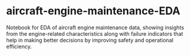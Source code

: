 # aircraft-engine-maintenance-EDA
Notebook for EDA of aircraft engine maintenance data, showing insights from the engine-related characteristics along with failure indicators that help in making better decisions by improving safety and operational efficiency.
